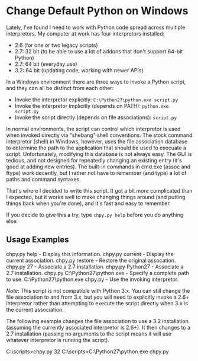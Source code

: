 Change Default Python on Windows
================================

Lately, I've found I need to work with Python code spread across
multiple interpretors.  My computer at work has four interpretors installed:

 - 2.6 (for one or two legacy scripts)
 - 2.7: 32 bit (to be able to use a lot of addons that don't support
   64-bit Python)
 - 2.7: 64 bit (everyday use)
 - 3.2: 64 bit (updating code, working with newer APIs)

In a Windows environment there are three ways to invoke a Python script,
and they can all be distinct from each other:

 - Invoke the interpretor explicitly:
   `C:\Python27\python.exe script.py`
 - Invoke the interpretor implicitly (depends on PATH):
   `python.exe script.py`
 - Invoke the script directly (depends on file associations):
   `script.py`

In normal environments, the script can control which interpretor is used
when invoked directly via "shebang" shell conventions.  The stock command
interpretor (shell) in Windows, however, uses the file association
database to determine the path to the application that should be used
to execuate a script.  Unfortunately, modifying this database is not
always easy.  The GUI is tedious, and not designed for repeatedly changing
an existing entry (it's good at adding new entries).  The built-in
commands in cmd.exe (assoc and ftype) work decently, but I rather not have
to remember (and type) a lot of paths and command syntaxes.

That's where I decided to write this script.  It got a bit more complicated
than I expected, but it works well to make changing things around (and
putting things back when you're done), and it's fast and easy to remember.

If you decide to give this a try, type `chpy.py help` before
you do anything else:

Usage Examples
--------------

  chpy.py help                      - Display this information.
  chpy.py current                   - Display the current association.
  chpy.py restore                   - Restore the original assocation.
  chpy.py 27                        - Associate a 2.7 installation.
  chpy.py Python27                  - Associate a 2.7 installation.
  chpy.py C:\Python27\python.exe    - Specify a complete path to use.
  C:\Python27\python.exe chpy.py    - Use the invoking interpretor.

*Note:* This script is not compatible with Python 3.x.
You can still change the file association to and from 3.x, but you will
need to explicitly invoke a 2.6+ interpretor rather than attempting to
execute the script directly when 3.x is the current association.

The following example changes the file association to use a 3.2
installation (assuming the currently associated interpretor is 2.6+).
It then changes to a 2.7 installation (passing no arguments to the
script means it will use whatever interpretor is running the script).

  C:\scripts>chpy.py 32
  C:\scripts>C:\Python27\python.exe chpy.py
